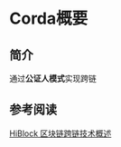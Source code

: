 # Corda概要

## 简介

通过**公证人模式**实现跨链

## 参考阅读

[HiBlock 区块链跨链技术概述](../../核心技术/跨链协议/资料/HiBlock-区块链跨链技术概述.md)

